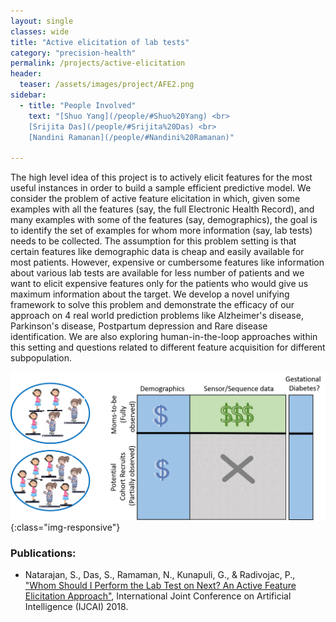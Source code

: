 ```yaml
---
layout: single
classes: wide
title: "Active elicitation of lab tests"
category: "precision-health"
permalink: /projects/active-elicitation
header:
  teaser: /assets/images/project/AFE2.png
sidebar:
  - title: "People Involved"
    text: "[Shuo Yang](/people/#Shuo%20Yang) <br>
    [Srijita Das](/people/#Srijita%20Das) <br>
    [Nandini Ramanan](/people/#Nandini%20Ramanan)"

---
```


The high level idea of this project is to actively elicit features for the most useful instances in order to build a sample efficient predictive model. We consider the problem of active feature elicitation in which, given some examples with all the features (say, the full Electronic Health Record), and many examples with some of the features (say, demographics), the goal is to identify the set of examples for whom more information (say, lab tests) needs to be collected. The assumption for this problem setting is that certain features like demographic data is cheap and easily available for most patients. However, expensive or cumbersome features like information about various lab tests are available for less number of patients and we want to elicit expensive features only for the patients who would give us maximum information about the target. We develop a novel unifying framework to solve this problem and demonstrate the efficacy of our approach on 4 real world prediction problems like Alzheimer's disease, Parkinson's disease, Postpartum depression and Rare disease identification. We are also exploring human-in-the-loop approaches within this setting and questions related to different feature acquisition for different subpopulation.

![Active Feature Elicitation](/assets/images/project/AFE.png){:class="img-responsive"}
### Publications:
* Natarajan, S., Das, S., Ramaman, N., Kunapuli, G., & Radivojac, P., ["Whom Should I Perform the Lab Test on Next? An Active Feature Elicitation Approach"](https://www.ijcai.org/proceedings/2018/486), International Joint Conference on Artificial Intelligence (IJCAI) 2018.
